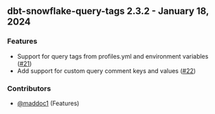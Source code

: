 ## dbt-snowflake-query-tags 2.3.2 - January 18, 2024

### Features

- Support for query tags from profiles.yml and environment variables ([#21](https://github.com/get-select/dbt-snowflake-query-tags/pull/21))
- Add support for custom query comment keys and values ([#22](https://github.com/get-select/dbt-snowflake-query-tags/pull/22))

### Contributors
- [@maddoc1](https://github.com/maddoc1) (Features)

